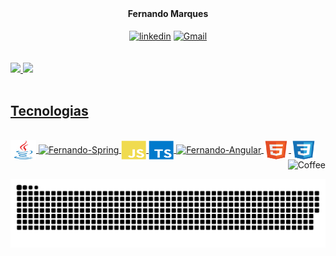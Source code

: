<div align="center"> <Strong>Fernando Marques</Strong> </div>
<br>

<div align="center">
 <a href="https://www.linkedin.com/in/fernando-pozo-marques-junior"><img align="center" src="https://img.shields.io/badge/fernandomarques-05122A?style=flat&logo=linkedin" alt="linkedin"/></a>
  <a href="mailto: fernandopozomqs@gmail.com"><img align="center" src="https://img.shields.io/badge/fernandomarques-05122A?style=flat&logo=gmail" alt="Gmail"/></a>
</div>
<br>
<br>

<a href="https://github.com/Fernando-Pozo">
<img height="200em" src="https://github-readme-stats.vercel.app/api?username=Fernando-Pozo&show_icons=true&theme=dracula&include_all_commits=true&count_private=true"/>
<img height="200em" src="https://github-readme-stats.vercel.app/api/top-langs/?username=Fernando-Pozo&layout=compact&langs_count=7&theme=dracula"/>
 
<br>
<br>


## Tecnologias


<div style="display: inline_block"><br>
    <img align="center" alt="Fernando-Java" height="31" width="41" src="https://raw.githubusercontent.com/devicons/devicon/master/icons/java/java-original.svg">
    <img align="center" alt="Fernando-Spring" height="30" width="40" src="https://cdn.jsdelivr.net/gh/devicons/devicon/icons/spring/spring-original.svg">
    <img align="center" alt="Fernando-Js" height="30" width="40" src="https://raw.githubusercontent.com/devicons/devicon/master/icons/javascript/javascript-plain.svg">
    <img align="center" alt="Fernando-Ts" height="30" width="40" src="https://raw.githubusercontent.com/devicons/devicon/master/icons/typescript/typescript-plain.svg">
  <img align="center" alt="Fernando-Angular" height="30" width="40" src="https://raw.githubusercontent.com/angular/angular/master/aio/src/assets/images/logos/angular/angular.svg">
  <img align="center" alt="Fernando-HTML" height="30" width="40" src="https://raw.githubusercontent.com/devicons/devicon/master/icons/html5/html5-original.svg">
  <img align="center" alt="Fernando-CSS" height="30" width="40" src="https://raw.githubusercontent.com/devicons/devicon/master/icons/css3/css3-original.svg">

    
   <img align="right" alt="Coffee" src="https://media.giphy.com/media/lRjieIGumUci8VWksA/giphy.gif">
</div>


</br>
<div> 
 
  ![Snake animation](https://github.com/Fernando-Pozo/svg-cobra/blob/main/github-user-contribution%20(1).svg)

</div>

